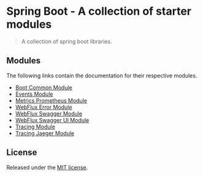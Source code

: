 # Spring Boot - A collection of starter modules

> A collection of spring boot libraries.

## Modules

The following links contain the documentation for their respective modules.

- [Boot Common Module](boot-common/README.md)
- [Events Module](events/README.md)
- [Metrics Prometheus Module](metrics-prometheus/README.md)
- [WebFlux Error Module](webflux-error/README.md)
- [WebFlux Swagger Module](webflux-swagger/README.md)
- [WebFlux Swagger UI Module](webflux-swagger-ui/README.md)
- [Tracing Module](tracing/README.md)
- [Tracing Jaeger Module](tracing-jaeger/README.md)

## License

Released under the [MIT license](./LICENSE).
